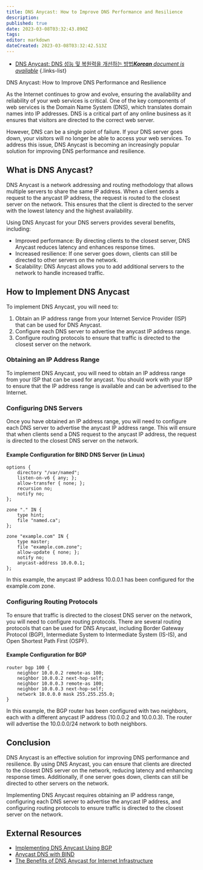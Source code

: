 ```yaml
---
title: DNS Anycast: How to Improve DNS Performance and Resilience
description: 
published: true
date: 2023-03-08T03:32:43.890Z
tags: 
editor: markdown
dateCreated: 2023-03-08T03:32:42.513Z
---
```


- [DNS Anycast: DNS 성능 및 복원력을 개선하는 방법***Korean** document is available*](/ko/Knowledge-base/Network/dns-anycast-how-to-improve-dns-performance-and-resilience)
{.links-list}

DNS Anycast: How to Improve DNS Performance and Resilience

As the Internet continues to grow and evolve, ensuring the availability and reliability of your web services is critical. One of the key components of web services is the Domain Name System (DNS), which translates domain names into IP addresses. DNS is a critical part of any online business as it ensures that visitors are directed to the correct web server.

However, DNS can be a single point of failure. If your DNS server goes down, your visitors will no longer be able to access your web services. To address this issue, DNS Anycast is becoming an increasingly popular solution for improving DNS performance and resilience.

## What is DNS Anycast?

DNS Anycast is a network addressing and routing methodology that allows multiple servers to share the same IP address. When a client sends a request to the anycast IP address, the request is routed to the closest server on the network. This ensures that the client is directed to the server with the lowest latency and the highest availability.

Using DNS Anycast for your DNS servers provides several benefits, including:

- Improved performance: By directing clients to the closest server, DNS Anycast reduces latency and enhances response times.
- Increased resilience: If one server goes down, clients can still be directed to other servers on the network.
- Scalability: DNS Anycast allows you to add additional servers to the network to handle increased traffic.

## How to Implement DNS Anycast

To implement DNS Anycast, you will need to:

1. Obtain an IP address range from your Internet Service Provider (ISP) that can be used for DNS Anycast.
2. Configure each DNS server to advertise the anycast IP address range.
3. Configure routing protocols to ensure that traffic is directed to the closest server on the network.

### Obtaining an IP Address Range

To implement DNS Anycast, you will need to obtain an IP address range from your ISP that can be used for anycast. You should work with your ISP to ensure that the IP address range is available and can be advertised to the Internet. 

### Configuring DNS Servers

Once you have obtained an IP address range, you will need to configure each DNS server to advertise the anycast IP address range. This will ensure that when clients send a DNS request to the anycast IP address, the request is directed to the closest DNS server on the network.

#### Example Configuration for BIND DNS Server (in Linux)

```shell
options {
    directory "/var/named";
    listen-on-v6 { any; };
    allow-transfer { none; };
    recursion no;
    notify no;
};

zone "." IN {
    type hint;
    file "named.ca";
};

zone "example.com" IN {
    type master;
    file "example.com.zone";
    allow-update { none; };
    notify no;
    anycast-address 10.0.0.1;
};
```

In this example, the anycast IP address 10.0.0.1 has been configured for the example.com zone.

### Configuring Routing Protocols

To ensure that traffic is directed to the closest DNS server on the network, you will need to configure routing protocols. There are several routing protocols that can be used for DNS Anycast, including Border Gateway Protocol (BGP), Intermediate System to Intermediate System (IS-IS), and Open Shortest Path First (OSPF).

#### Example Configuration for BGP

```shell
router bgp 100 {
    neighbor 10.0.0.2 remote-as 100;
    neighbor 10.0.0.2 next-hop-self;
    neighbor 10.0.0.3 remote-as 100;
    neighbor 10.0.0.3 next-hop-self;
    network 10.0.0.0 mask 255.255.255.0;
}
```

In this example, the BGP router has been configured with two neighbors, each with a different anycast IP address (10.0.0.2 and 10.0.0.3). The router will advertise the 10.0.0.0/24 network to both neighbors.

## Conclusion

DNS Anycast is an effective solution for improving DNS performance and resilience. By using DNS Anycast, you can ensure that clients are directed to the closest DNS server on the network, reducing latency and enhancing response times. Additionally, if one server goes down, clients can still be directed to other servers on the network.

Implementing DNS Anycast requires obtaining an IP address range, configuring each DNS server to advertise the anycast IP address, and configuring routing protocols to ensure traffic is directed to the closest server on the network.

## External Resources

- [Implementing DNS Anycast Using BGP](https://www.cisco.com/c/en/us/support/docs/ip/border-gateway-protocol-bgp/28784-dns-anycast.html)
- [Anycast DNS with BIND](https://www.redhat.com/sysadmin/anycast-dns-bind)
- [The Benefits of DNS Anycast for Internet Infrastructure](https://dyn.com/blog/benefits-of-dns-anycast-for-internet-infrastructure/)